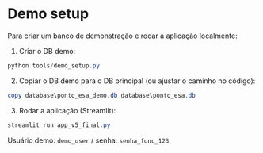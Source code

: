 # Demo setup

Para criar um banco de demonstração e rodar a aplicação localmente:

1. Criar o DB demo:

```powershell
python tools/demo_setup.py
```

2. Copiar o DB demo para o DB principal (ou ajustar o caminho no código):

```powershell
copy database\ponto_esa_demo.db database\ponto_esa.db
```

3. Rodar a aplicação (Streamlit):

```powershell
streamlit run app_v5_final.py
```

Usuário demo: `demo_user` / senha: `senha_func_123`
